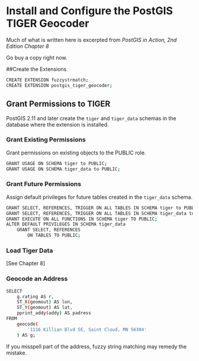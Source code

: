 # Install and Configure the PostGIS TIGER Geocoder

Much of what is written here is excerpted from
*PostGIS in Action, 2nd Edition
Chapter 8*

Go buy a copy right now.

##Create the Extensions

```sh
CREATE EXTENSION fuzzystrmatch;
CREATE EXTENSION postgis_tiger_geocoder;
```

## Grant Permissions to TIGER
PostGIS 2.11 and later create the `tiger` and `tiger_data` schemas in the database where the extension is installed.

### Grant Existing Permissions
Grant permissions on existing objects to the PUBLIC role.
```sh
GRANT USAGE ON SCHEMA tiger to PUBLIC;
GRANT USAGE ON SCHEMA tiger_data to PUBLIC;
```

### Grant Future Permissions
Assign default privileges for future tables created in the `tiger_data` schema.
```sh
GRANT SELECT, REFERENCES, TRIGGER ON ALL TABLES IN SCHEMA tiger to PUBLIC;
GRANT SELECT, REFERENCES, TRIGGER ON ALL TABLES IN SCHEMA tiger_data to PUBLIC;
GRANT EXECUTE ON ALL FUNCTIONS IN SCHEMA tiger TO PUBLIC;
ALTER DEFAULT PRIVILEGES IN SCHEMA tiger_data 
    GRANT SELECT, REFERENCES
        ON TABLES TO PUBLIC;
```


### Load Tiger Data

[See Chapter 8]

### Geocode an Address

```sh
SELECT
	g.rating AS r,
    ST_X(geomout) AS lon,
    ST_Y(geomout) AS lat,
    pprint_addy(addy) AS padress
FROM
	geocode(
        '1116 Killian Blvd SE, Saint Cloud, MN 56304'
    ) AS g;
```

If you misspell part of the address, fuzzy string matching may remedy the mistake.